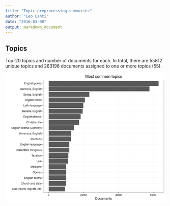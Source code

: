 ```yaml
---
title: "Topic preprocessing summaries"
author: "Leo Lahti"
date: "2016-03-08"
output: markdown_document
---
```


## Topics



Top-20 topics and number of documents for each. In total, there are 55812 unique topics and 263198 documents assigned to one or more topics (55).

![plot of chunk summarytopics22](figure/summarytopics22-1.png)
